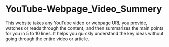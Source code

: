 # YouTube-Webpage_Video_Summery
This website takes any YouTube video or webpage URL you provide, watches or reads through the content, and then summarizes the main points for you in 5 to 10 lines. It helps you quickly understand the key ideas without going through the entire video or article.
